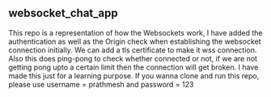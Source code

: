 ## websocket_chat_app

This repo is a representation of how the Websockets work, I have added the authentication as well as the Origin check when establishing the websocket connection initially. We can add a tls certificate to make it wss connection.
Also this does ping-pong to check whether connected or not, if we are not getting pong upto a certain limit then the connection will get broken.
I have made this just for a learning purpose. If you wanna clone and run this repo, please use username = prathmesh and password = 123